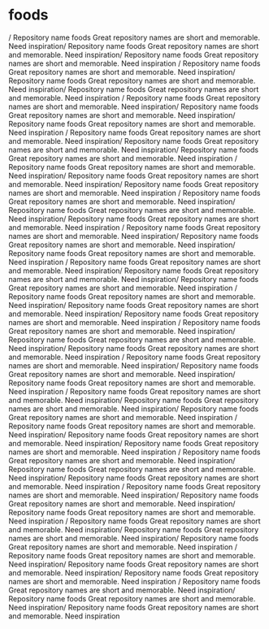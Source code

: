 # foods
/ Repository name foods Great repository names are short and memorable. Need inspiration/ Repository name foods Great repository names are short and memorable. Need inspiration/ Repository name foods Great repository names are short and memorable. Need inspiration
/ Repository name foods Great repository names are short and memorable. Need inspiration/ Repository name foods Great repository names are short and memorable. Need inspiration/ Repository name foods Great repository names are short and memorable. Need inspiration
/ Repository name foods Great repository names are short and memorable. Need inspiration/ Repository name foods Great repository names are short and memorable. Need inspiration/ Repository name foods Great repository names are short and memorable. Need inspiration
/ Repository name foods Great repository names are short and memorable. Need inspiration/ Repository name foods Great repository names are short and memorable. Need inspiration/ Repository name foods Great repository names are short and memorable. Need inspiration
/ Repository name foods Great repository names are short and memorable. Need inspiration/ Repository name foods Great repository names are short and memorable. Need inspiration/ Repository name foods Great repository names are short and memorable. Need inspiration
/ Repository name foods Great repository names are short and memorable. Need inspiration/ Repository name foods Great repository names are short and memorable. Need inspiration/ Repository name foods Great repository names are short and memorable. Need inspiration
/ Repository name foods Great repository names are short and memorable. Need inspiration/ Repository name foods Great repository names are short and memorable. Need inspiration/ Repository name foods Great repository names are short and memorable. Need inspiration
/ Repository name foods Great repository names are short and memorable. Need inspiration/ Repository name foods Great repository names are short and memorable. Need inspiration/ Repository name foods Great repository names are short and memorable. Need inspiration
/ Repository name foods Great repository names are short and memorable. Need inspiration/ Repository name foods Great repository names are short and memorable. Need inspiration/ Repository name foods Great repository names are short and memorable. Need inspiration
/ Repository name foods Great repository names are short and memorable. Need inspiration/ Repository name foods Great repository names are short and memorable. Need inspiration/ Repository name foods Great repository names are short and memorable. Need inspiration
/ Repository name foods Great repository names are short and memorable. Need inspiration/ Repository name foods Great repository names are short and memorable. Need inspiration/ Repository name foods Great repository names are short and memorable. Need inspiration
/ Repository name foods Great repository names are short and memorable. Need inspiration/ Repository name foods Great repository names are short and memorable. Need inspiration/ Repository name foods Great repository names are short and memorable. Need inspiration
/ Repository name foods Great repository names are short and memorable. Need inspiration/ Repository name foods Great repository names are short and memorable. Need inspiration/ Repository name foods Great repository names are short and memorable. Need inspiration
/ Repository name foods Great repository names are short and memorable. Need inspiration/ Repository name foods Great repository names are short and memorable. Need inspiration/ Repository name foods Great repository names are short and memorable. Need inspiration
/ Repository name foods Great repository names are short and memorable. Need inspiration/ Repository name foods Great repository names are short and memorable. Need inspiration/ Repository name foods Great repository names are short and memorable. Need inspiration
/ Repository name foods Great repository names are short and memorable. Need inspiration/ Repository name foods Great repository names are short and memorable. Need inspiration/ Repository name foods Great repository names are short and memorable. Need inspiration
/ Repository name foods Great repository names are short and memorable. Need inspiration/ Repository name foods Great repository names are short and memorable. Need inspiration/ Repository name foods Great repository names are short and memorable. Need inspiration
/ Repository name foods Great repository names are short and memorable. Need inspiration/ Repository name foods Great repository names are short and memorable. Need inspiration/ Repository name foods Great repository names are short and memorable. Need inspiration
